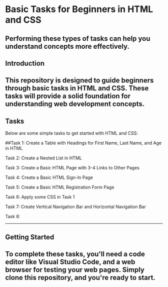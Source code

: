 # Basic Tasks for Beginners in HTML and CSS
Performing these types of tasks can help you understand concepts more effectively.
---
## Introduction
This repository is designed to guide beginners through basic tasks in HTML and CSS. These tasks will provide a solid foundation for understanding web development concepts.
---
## Tasks
Below are some simple tasks to get started with HTML and CSS:


##Task 1: Create a Table with Headings for First Name, Last Name, and Age in HTML

Task 2: Create a Nested List in HTML

Task 3: Create a Basic HTML Page with 3-4 Links to Other Pages

Task 4: Create a Basic HTML Sign-In Page

Task 5: Create a Basic HTML Registration Form Page

Task 6: Apply some CSS in Task 1 
 
Task 7: Create Vertical Navigation Bar and Horizontal Navigation Bar

Task 8: 

---
## Getting Started
To complete these tasks, you'll need a code editor like Visual Studio Code, and a web browser for testing your web pages. Simply clone this repository, and you're ready to start.
---
